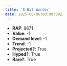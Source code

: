 ```yaml
---
title: '8-Bit Wonder'
date: 2025-08-06T00:00:00Z
---
```

- **RAP**: 8871
- **Value**: -1
- **Demand level**: -1
- **Trend**: -1
- **Projected?**: True
- **Hyped?**: True
- **Rare?**: True
